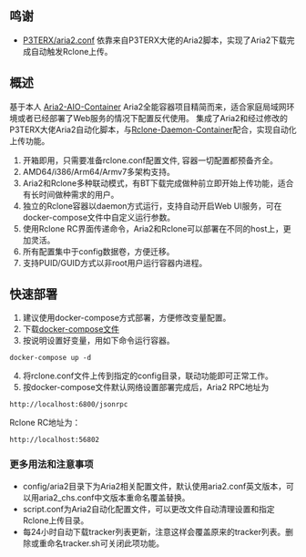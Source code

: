 ## 鸣谢

- [P3TERX/aria2.conf](https://github.com/P3TERX/aria2.conf)  依靠来自P3TERX大佬的Aria2脚本，实现了Aria2下载完成自动触发Rclone上传。


## 概述

基于本人 [Aria2-AIO-Container](https://github.com/wy580477/Aria2-AIO-Container) Aria2全能容器项目精简而来，适合家庭局域网环境或者已经部署了Web服务的情况下配置反代使用。
集成了Aria2和经过修改的P3TERX大佬Aria2自动化脚本，与[Rclone-Daemon-Container](https://github.com/wy580477/Aria2-AIO-Container)配合，实现自动化上传功能。
 
 1. 开箱即用，只需要准备rclone.conf配置文件, 容器一切配置都预备齐全。
 2. AMD64/i386/Arm64/Armv7多架构支持。
 3. Aria2和Rclone多种联动模式，有BT下载完成做种前立即开始上传功能，适合有长时间做种需求的用户。
 4. 独立的Rclone容器以daemon方式运行，支持自动开启Web UI服务，可在docker-compose文件中自定义运行参数。
 5. 使用Rclone RC界面传递命令，Aria2和Rclone可以部署在不同的host上，更加灵活。
 6. 所有配置集中于config数据卷，方便迁移。
 7. 支持PUID/GUID方式以非root用户运行容器内进程。

## 快速部署
 
 1. 建议使用docker-compose方式部署，方便修改变量配置。
 2. 下载[docker-compose文件](https://github.com/wy580477/Aria2-Container-for-Rclone/blob/main/docker-compose.yml)
 3. 按说明设置好变量，用如下命令运行容器。
```
docker-compose up -d
```
 4. 将rclone.conf文件上传到指定的config目录，联动功能即可正常工作。
 5. 按docker-compose文件默认网络设置部署完成后，Aria2 RPC地址为
```
http://localhost:6800/jsonrpc
``` 
   Rclone RC地址为：
```
http://localhost:56802
```
### 更多用法和注意事项
  - config/aria2目录下为Aria2相关配置文件，默认使用aria2.conf英文版本，可以用aria2_chs.conf中文版本重命名覆盖替换。  
  - script.conf为Aria2自动化配置文件，可以更改文件自动清理设置和指定Rclone上传目录。   
  - 每24小时自动下载tracker列表更新，注意这样会覆盖原来的tracker列表。删除或重命名tracker.sh可关闭此项功能。
  
 


